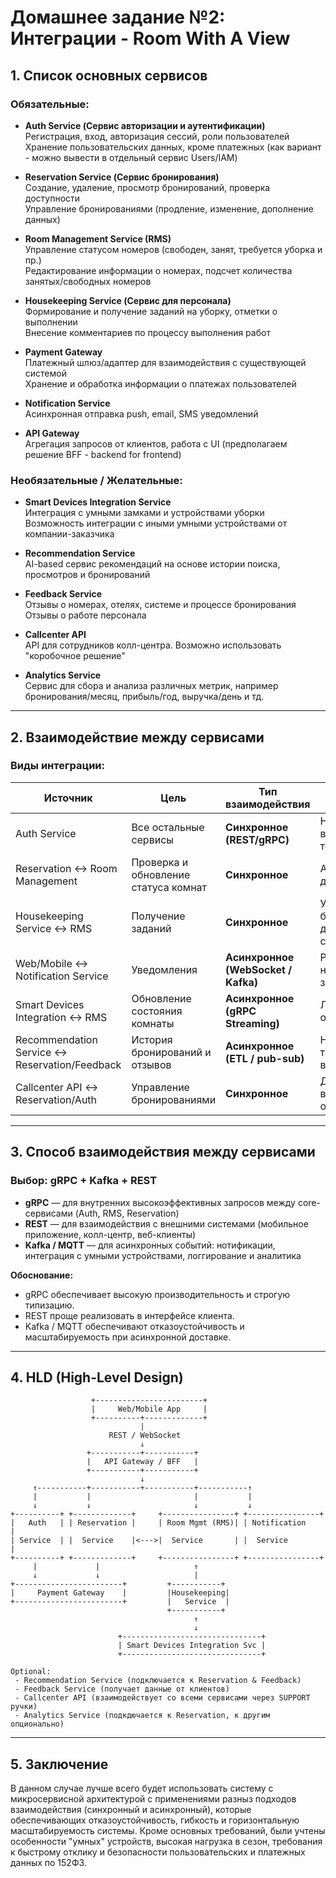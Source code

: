 # Домашнее задание №2: Интеграции - Room With A View

## 1. Список основных сервисов

### Обязательные:

- **Auth Service (Сервис авторизации и аутентификации)**  
  Регистрация, вход, авторизация сессий, роли пользователей  
  Хранение пользовательских данных, кроме платежных (как вариант - можно вывести в отдельный сервис Users/IAM)

- **Reservation Service (Сервис бронирования)**  
  Создание, удаление, просмотр бронирований, проверка доступности  
  Управление бронированиями (продление, изменение, дополнение данных)

- **Room Management Service (RMS)**  
  Управление статусом номеров (свободен, занят, требуется уборка и пр.)  
  Редактирование информации о номерах, подсчет количества занятых/свободных номеров   

- **Housekeeping Service (Сервис для персонала)**  
  Формирование и получение заданий на уборку, отметки о выполнении  
  Внесение комментариев по процессу выполнения работ

- **Payment Gateway**  
  Платежный шлюз/адаптер для взаимодействия с существующей системой  
  Хранение и обработка информации о платежах пользователей

- **Notification Service**  
  Асинхронная отправка push, email, SMS уведомлений

- **API Gateway**  
  Агрегация запросов от клиентов, работа с UI (предполагаем решение BFF - backend for frontend)

### Необязательные / Желательные:

- **Smart Devices Integration Service**  
  Интеграция с умными замками и устройствами уборки  
  Возможность интеграции с иными умными устройствами от компании-заказчика

- **Recommendation Service**  
  AI-based сервис рекомендаций на основе истории поиска, просмотров и бронирований

- **Feedback Service**  
  Отзывы о номерах, отелях, системе и процессе бронирования  
  Отзывы о работе персонала

- **Callcenter API**  
  API для сотрудников колл-центра. Возможно использовать "коробочное решение"

- **Analytics Service**  
  Сервис для сбора и анализа различных метрик, например бронирования/месяц, прибыль/год, выручка/день и тд.

---

## 2. Взаимодействие между сервисами

### Виды интеграции:

| Источник        | Цель                      | Тип взаимодействия  | Обоснование |
|----------------|---------------------------|---------------------|-------------|
| Auth Service    | Все остальные сервисы      | **Синхронное (REST/gRPC)** | Необходим для верификации токена |
| Reservation ↔ Room Management | Проверка и обновление статуса комнат | **Синхронное** | Актуальность данных критична |
| Housekeeping Service ↔ RMS | Получение заданий | **Синхронное** | Уборка и бронирование должны быть согласованы |
| Web/Mobile ↔ Notification Service | Уведомления | **Асинхронное (WebSocket / Kafka)** | Push-уведомления не критичны к задержкам |
| Smart Devices Integration ↔ RMS | Обновление состояния комнаты | **Асинхронное (gRPC Streaming)** | Легкий протокол, отказоустойчивость |
| Recommendation Service ↔ Reservation/Feedback | История бронирований и отзывов | **Асинхронное (ETL / pub-sub)** | Нет жёстких требований по времени отклика |
| Callcenter API ↔ Reservation/Auth | Управление бронированиями | **Синхронное** | Для call-центра важен быстрый отклик |

---

## 3. Способ взаимодействия между сервисами

### Выбор: **gRPC + Kafka + REST**

- **gRPC** — для внутренних высокоэффективных запросов между core-сервисами (Auth, RMS, Reservation)
- **REST** — для взаимодействия с внешними системами (мобильное приложение, колл-центр, веб-клиенты)
- **Kafka / MQTT** — для асинхронных событий: нотификации, интеграция с умными устройствами, логгирование и аналитика

**Обоснование:**

- gRPC обеспечивает высокую производительность и строгую типизацию.
- REST проще реализовать в интерфейсе клиента.
- Kafka / MQTT обеспечивают отказоустойчивость и масштабируемость при асинхронной доставке.

---

## 4. HLD (High-Level Design)

```
                  +------------------------+
                  |     Web/Mobile App     |
                  +----------+-------------+
                             |
                      REST / WebSocket
                             ↓
                 +-----------+-----------+
                 |   API Gateway / BFF   |
                 +-----------+-----------+
                             ↓
     ↑-----------+-----------+-----------+-----------↑
     |           |                       |           |
     ↓           ↓                       ↓           ↓
+----------+ +-------------+     +----------------+ +----------------+
|   Auth   | | Reservation |     | Room Mgmt (RMS)| | Notification    |
| Service  | |  Service    |<--->|  Service       | |  Service        |
+----------+ +-------------+     +----------------+ +----------------+
     |             |                     ↑
     ↓             ↓                     |
+------------------------+         +-----------+
|     Payment Gateway    |         |Housekeeping|
+------------------------+         |   Service  |
                                   +-----------+
                                         ↑
                                         ↓
                        +-------------------------------+
                        | Smart Devices Integration Svc |
                        +-------------------------------+

Optional:
 - Recommendation Service (подключается к Reservation & Feedback)
 - Feedback Service (получает данные от клиентов)
 - Callcenter API (взаимодействует со всеми сервисами через SUPPORT ручки)
 - Analytics Service (подкдючается к Reservation, к другим опционально)
```

---

## 5. Заключение

В данном случае лучше всего будет использовать систему с микросервисной архитектурой с применениями разныз подходов взаимодействия (синхронный и асинхронный), которые обеспечивающих отказоустойчивость, гибкость и горизонтальную масштабируемость системы. Кроме основных требований, были учтены особенности "умных" устройств, высокая нагрузка в сезон, требования к быстрому отклику и безопасности пользовательских и платежных данных по 152ФЗ.
